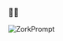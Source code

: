 ### 🧙‍♂️

![ZorkPrompt](https://user-images.githubusercontent.com/1966209/174480747-85c16df2-43a1-4438-a0f6-1e413ee239c8.gif)


<!--
**jdmartin/jdmartin** is a ✨ _special_ ✨ repository because its `README.md` (this file) appears on your GitHub profile.

Here are some ideas to get you started:

- 🔭 I’m currently working on ...
- 🌱 I’m currently learning ...
- 👯 I’m looking to collaborate on ...
- 🤔 I’m looking for help with ...
- 💬 Ask me about ...
- 📫 How to reach me: ...
- 😄 Pronouns: ...
- ⚡ Fun fact: ...
-->
